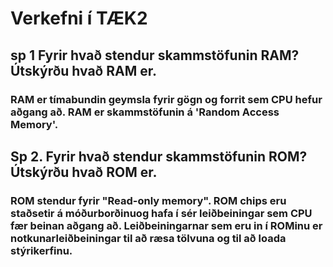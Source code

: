 # Verkefni í TÆK2
## sp 1 Fyrir hvað stendur skammstöfunin RAM? Útskýrðu hvað RAM er.
### RAM er tímabundin geymsla fyrir gögn og forrit sem CPU hefur aðgang að. RAM er skammstöfunin á 'Random Access Memory'.
## Sp 2. Fyrir hvað stendur skammstöfunin ROM? Útskýrðu hvað ROM er.
### ROM stendur fyrir "Read-only memory". ROM chips eru staðsetir á móðurborðinuog hafa í sér leiðbeiningar sem CPU fær beinan aðgang að. Leiðbeiningarnar sem eru in í ROMinu er notkunarleiðbeiningar til að ræsa tölvuna og til að loada stýrikerfinu.
